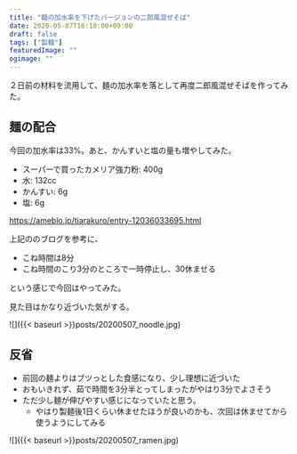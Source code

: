 ```yaml
---
title: "麺の加水率を下げたバージョンの二郎風混ぜそば"
date: 2020-05-07T16:10:00+09:00
draft: false
tags: ["製麺"]
featuredImage: ""
ogimage: ""
---
```


２日前の材料を流用して、麺の加水率を落として再度二郎風混ぜそばを作ってみた。

## 麺の配合
今回の加水率は33%。あと、かんすいと塩の量も増やしてみた。

- スーパーで買ったカメリア強力粉: 400g
- 水: 132cc
- かんすい: 6g
- 塩: 6g

https://ameblo.jp/tiarakuro/entry-12036033695.html

上記ののブログを参考に、
- こね時間は8分
- こね時間のこり3分のところで一時停止し、30休ませる

という感じで今回はやってみた。

見た目はかなり近づいた気がする。

![]({{< baseurl >}}posts/20200507_noodle.jpg)

## 反省
- 前回の麺よりはブツっとした食感になり、少し理想に近づいた
- おもいきれず、茹で時間を3分半とってしまったがやはり3分でよさそう
- ただ少し麺が伸びやすい感じになっていたと思う。
  - やはり製麺後1日くらい休ませたほうが良いのかも、次回は休ませてから使うようにしてみる


![]({{< baseurl >}}posts/20200507_ramen.jpg)
